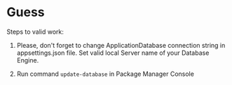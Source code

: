 # Guess

Steps to valid work:
1. Please, don't forget to change ApplicationDatabase connection string in appsettings.json file.
   Set valid local Server name of your Database Engine.
   
2. Run command `update-database` in Package Manager Console
